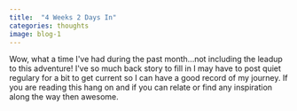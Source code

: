 ```yaml
---
title:  "4 Weeks 2 Days In"
categories: thoughts
image: blog-1
---
```


Wow, what a time I've had during the past month...not including the leadup to this adventure! I've so much back story to fill in I may have to post quiet regulary for a bit to get current so I can have a good record of my journey. If you are reading this hang on and if you can relate or find any inspiration along the way then awesome.
